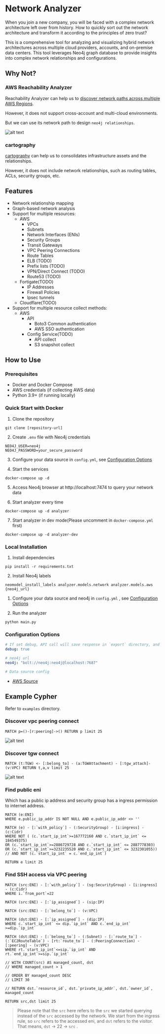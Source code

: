 # Network Analyzer

When you join a new company, you will be faced with a complex network architecture left over from history. How to quickly sort out the network architecture and transform it according to the principles of zero trust?

This is a comprehensive tool for analyzing and visualizing hybrid network architectures across multiple cloud providers, accounts, and on-premise data centers. This tool leverages Neo4j graph database to provide insights into complex network relationships and configurations.

## Why Not?
### AWS Reachability Analyzer
Reachability Analyzer can help us to [discover network paths across multiple AWS Regions](https://aws.amazon.com/cn/blogs/networking-and-content-delivery/using-vpc-reachability-analyzer-to-discover-network-paths-across-multiple-aws-regions/).

However, it does not support cross-account and multi-cloud environments.

But we can use its network path to design `neo4j relationships`.

![alt text](./docs/image/reachability-analyzer.png "https://aws.amazon.com/cn/blogs/networking-and-content-delivery/using-vpc-reachability-analyzer-to-discover-network-paths-across-multiple-aws-regions/")

### cartography
[cartography](https://github.com/cartography-cncf/cartography) can help us to consolidates infrastructure assets and the relationships.

However, it does not include network relationships, such as routing tables, ACLs, security groups, etc.


## Features

- Network relationship mapping
- Graph-based network analysis
- Support for multiple resources:
  - AWS
    - VPCs
    - Subnets
    - Network Interfaces (ENIs)
    - Security Groups
    - Transit Gateways
    - VPC Peering Connections
    - Route Tables
    - ELB (TODO)
    - Prefix lists (TODO)
    - VPN/Direct Connect (TODO)
    - Route53 (TODO)
  - Fortigate(TODO)
    - IP Addresses
    - Firewall Policies
    - Ipsec tunnels
  - Cloudflare(TODO)
- Support for multiple resource collect methods:
  - AWS
    - API
      - Boto3 Common authentication
      - AWS SSO authentication
    - Config Service(TODO)
      - API collect
      - S3 snapshot collect
  
## How to Use

### Prerequisites
- Docker and Docker Compose
- AWS credentials (if collecting AWS data)
- Python 3.9+ (if running locally)

### Quick Start with Docker
1. Clone the repository
```
git clone [repository-url]
```

2. Create `.env` file with Neo4j credentials
```
NEO4J_USER=neo4j
NEO4J_PASSWORD=your_secure_password
```

3. Configure your data source in `config.yml`,  see [Configuration Options](#Configuration)

4. Start the services
```
docker-compose up -d
```

5. Access Neo4j browser at http://localhost:7474 to query your network data

6. Start analyzer every time
```
docker-compose up -d analyzer
```

7. Start analyzer in dev mode(Please uncomment in `docker-compose.yml` first)
```
docker-compose up -d analyzer-dev
```

### Local Installation

1. Install dependencies
```
pip install -r requirements.txt
```

2. Install Neo4j labels
```
neomodel_install_labels analyzer.models.network analyzer.models.aws {neo4j_url}
```

1. Configure your data source and neo4j in `config.yml` , see [Configuration Options](#Configuration)

2. Run the analyzer
```
python main.py
```

<a name="Configuration"></a>
### Configuration Options

```yaml
# If set debug, API call will save response in `export` directory, and you can load data directly from local instead of pulling it through API.
debug: true

# neo4j url
neo4j: "bolt://neo4j:neo4j@localhost:7687"

# Data source config
```
- [AWS Source](./docs/aws.md)

## Example Cypher
Refer to `examples` directory.

### Discover vpc peering connect
```
MATCH p=()-[r:peering]->() RETURN p limit 25
```

![alt text](./docs/image/peering.png)

### Discover tgw connect
```
MATCH (t:TGW) <- [:belong_to] - (a:TGWAttachment) - [:tgw_attach]-(v:VPC) RETURN t,a,v limit 25
```
![alt text](./docs/image/tgw.png)

### Find public eni
Which has a public ip address and security group has a ingress permission to internet address. 

```
MATCH (e:ENI) 
WHERE e.public_ip_addr IS NOT NULL AND e.public_ip_addr <> ''

MATCH (e) - [:`with_policy`] - (:SecurityGroup) - [i:ingress] - (c:Cidr)
WHERE NOT ( (c.`start_ip_int`>=167772160 AND c.`start_ip_int` <= 184549375)
OR (c.`start_ip_int`>=2886729728 AND c.`start_ip_int` <= 2887778303)
OR (c.`start_ip_int`>=3232235520 AND c.`start_ip_int` <= 3232301055))
// AND NOT (c.`start_ip_int` = c.`end_ip_int`) 

RETURN e limit 25
```

### Find SSH access via VPC peering
```
MATCH (src:ENI) - [:`with_policy`] - (sg:SecurityGroup) - [i:ingress] - (c:Cidr)
WHERE i.`from_port`=22

MATCH (src:ENI) - [:`ip_assigned`] - (sip:IP)

MATCH (src:ENI) - [:`belong_to`] - (v:VPC)

MATCH (dst:ENI) - [:`ip_assigned`] - (dip:IP)
WHERE c.`start_ip_int` <= dip.`ip_int` AND c.`end_ip_int` >=dip.`ip_int`

MATCH (dst:ENI) - [:`belong_to`] - (:Subnet) - [:`route_to`] - (:`EC2RouteTable`) - [rt:`route_to`] - (:PeeringConnection) - [:peering] - (v:VPC)
WHERE rt.`start_ip_int`<=sip.`ip_int` AND rt.`end_ip_int`>=sip.`ip_int`

// WITH COUNT(src) AS managed_count, dst
// WHERE managed_count > 1

// ORDER BY managed_count DESC
// LIMIT 30

// RETURN dst.`resource_id`, dst.`private_ip_addr`, dst.`owner_id`, managed_count

RETURN src,dst limit 25
```

> Please note that the `src` here refers to the `src` we started querying instead of the `src` accessed by the network. We start from the ingress rule, so `src` refers to the accessed eni, and `dst` refers to the visitor.
> That means, `dst` -> 22 -> `src` .